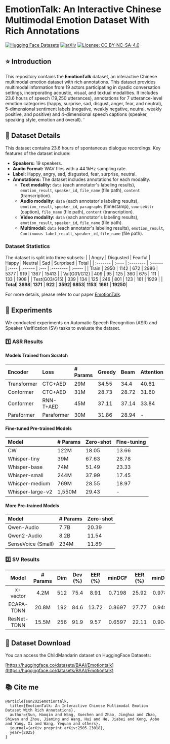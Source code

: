 # EmotionTalk: An Interactive Chinese Multimodal Emotion Dataset With Rich Annotations

[![Hugging Face Datasets](https://img.shields.io/badge/%F0%9F%A4%97%20Hugging%20Face-Datasets-yellow)](https://huggingface.co/datasets/BAAI/Emotiontalk)
[![arXiv](https://img.shields.io/badge/arXiv-2502.18913-b31b1b.svg)](https://arxiv.org/pdf/2505.23018)
[![License: CC BY-NC-SA-4.0](https://img.shields.io/badge/License-CC%20BY--SA--NC%204.0-lightgrey.svg)](https://creativecommons.org/licenses/by-nc-sa/4.0/)
## ⭐ Introduction

This repository contains the **EmotionTalk** dataset, an interactive Chinese multimodal emotion dataset with rich annotations. This dataset provides multimodal information from 19 actors participating in dyadic conversation settings, incorporating acoustic, visual, and textual modalities. It includes 23.6 hours of speech (19,250 utterances), annotations for 7 utterance-level emotion categories (happy, surprise, sad, disgust, anger, fear, and neutral), 5-dimensional sentiment labels (negative, weakly negative, neutral, weakly positive, and positive) and 4-dimensional speech captions (speaker, speaking style, emotion and overall). '

## 🚀 Dataset Details

This dataset contains 23.6 hours of spontaneous dialogue recordings. Key features of the dataset include:

* **Speakers:** 19 speakers.
* **Audio Format:**  WAV files with a 44.1kHz sampling rate. 
* **Label:**  Happy, angry, sad, disgusted, fear, surprise, neutral. 
* **Annotations:** The dataset includes annotations for each modality.
  * **Text modality:** `data` (each annotator's labeling results), `emotion_result`, `speaker_id`, `file_name` (file path), `content` (transcription).
  * **Audio modality:** `data` (each annotator's labeling results), `emotion_result`, `speaker_id`, `paragraphs` (timestamp), `sourceAttr` (caption), `file_name` (file path), `content` (transcription).
  * **Video modality:** `data` (each annotator's labeling results), `emotion_result`, `speaker_id`, `file_name` (file path).
  * **Multimodal:** `data` (each annotator's labeling results), `emotion_result`, `Continuous label_result`, `speaker_id`, `file_name` (file path).

### Dataset Statistics
The dataset is split into three subsets:
|          | Angry | Disgusted | Fearful | Happy | Neutral | Sad  | Surprised | Total  |
| :------- | :---- | :-------- | :------ | :---- | :------ | :--- | :-------- | :----- |
| Train    | 2950  | 1142      | 672     | 2986  | 5377    | 919  | 1367      | 15413  |
| Val(G01/G12) | 409   | 95        | 125     | 360   | 675     | 111  | 133       | 1908   |
| Test(G03/G15) | 339   | 134       | 125     | 246   | 801     | 123  | 161       | 1929   |
| **Total**| **3698**| **1371** | **922** | **3592**| **6853**| **1153**| **1661** | **19250**|

For more details, please refer to our paper [EmotionTalk](https://arxiv.org/pdf/2505.23018).

## 📐 Experiments

We conducted experiments on Automatic Speech Recognition (ASR) and Speaker Verification (SV) tasks to evaluate the dataset.

### 1️⃣ ASR Results

#### Models Trained from Scratch

| Encoder     | Loss       | # Params | Greedy | Beam  | Attention | Attention Rescoring |
| :---------- | :--------- | :------- | :----- | :---- | :-------- | :------------------ |
| Transformer | CTC+AED    | 29M      | 34.55  | 34.4  | 40.61     | 32.15               |
| Conformer   | CTC+AED    | 31M      | 28.73  | 28.72 | 31.60     | 27.38               |
| Conformer   | RNN-T+AED  | 45M      | 37.11  | 37.14 | 33.84     | 37.14               |
| Paraformer  | Paraformer | 30M      | 31.86  | 28.94 | -         | -                   |

#### Fine-tuned Pre-trained Models

| Model           | # Params | Zero-shot | Fine-tuning |
| :-------------- | :------- | :-------- | :---------- |
| CW              | 122M     | 18.05     | 13.66       |
| Whisper-tiny    | 39M      | 67.63     | 28.78       |
| Whisper-base    | 74M      | 51.49     | 23.33       |
| Whisper-small   | 244M     | 37.99     | 17.45       |
| Whisper-medium  | 769M     | 28.55     | 18.97       |
| Whisper-large-v2| 1,550M   | 29.43     | -           |


#### More Pre-trained Models

| Model           | # Params | Zero-shot | 
| :-------------- | :------- | :-------- | 
| Qwen-Audio      |  7.7B   | 20.39     | 
| Qwen2-Audio    |  8.2B   | 11.54     | 
| SenseVoice (Small)    |   234M   | 11.89     | 


### 2️⃣ SV Results
|      Model      | # Params | Dim | Dev (%) | EER (%) | minDCF | EER (%) | minDCF  |
|:---------------:|:--------:|:---:|:-------:|:-------:|:------:|:-------:|:-------:|
|    x-vector    |   4.2M   | 512 |   75.4  |  8.91  | 0.7198 |  25.92 |  0.9780  |
|  ECAPA-TDNN   |  20.8M   | 192 |   84.6  | 13.72 | 0.8697 | 27.77  | 0.9490 |
| ResNet-TDNN |   15.5M  |  256  |  91.9  |   9.57  | 0.6597 | 22.11  | 0.9044 |



## 🤗 Dataset Download

You can access the ChildMandarin dataset on HuggingFace Datasets:

[https://huggingface.co/datasets/BAAI/Emotiontalk](https://huggingface.co/datasets/BAAI/Emotiontalk)



##  📚 Cite me
```
@article{sun2025emotiontalk,
  title={EmotionTalk: An Interactive Chinese Multimodal Emotion Dataset With Rich Annotations},
  author={Sun, Haoqin and Wang, Xuechen and Zhao, Jinghua and Zhao, Shiwan and Zhou, Jiaming and Wang, Hui and He, Jiabei and Kong, Aobo and Yang, Xi and Wang, Yequan and others},
  journal={arXiv preprint arXiv:2505.23018},
  year={2025}
}
```

